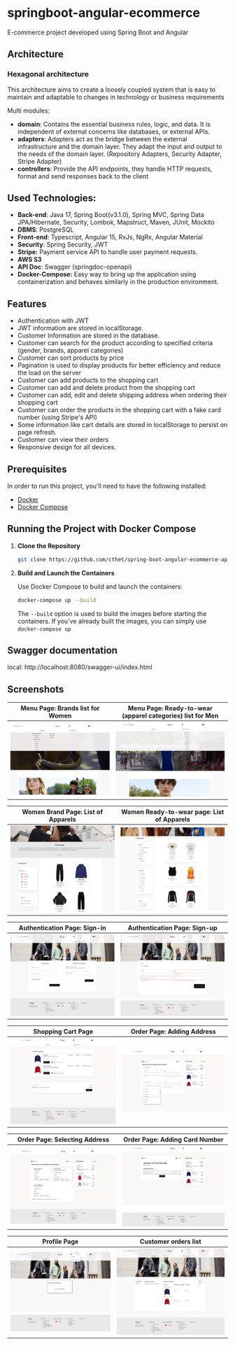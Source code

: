 # springboot-angular-ecommerce

E-commerce project developed using Spring Boot and Angular<br>

## Architecture

### Hexagonal architecture
This architecture aims to create a loosely coupled system that is easy to maintain and adaptable to changes in technology or business requirements

Multi modules:
- **domain**: Contains the essential business rules, logic, and data. It is independent of external concerns like databases, or external APIs.
- **adapters**:  Adapters act as the bridge between the external infrastructure and the domain layer. They adapt the input and output to the needs of the domain layer. (Repository Adapters, Security Adapter, Stripe Adapter)
- **controllers**: Provide the API endpoints, they handle HTTP requests, format and send responses back to the client

## Used Technologies:

- **Back-end**: Java 17, Spring Boot(v3.1.0), Spring MVC, Spring Data JPA/Hibernate, Security, Lombok, Mapstruct, Maven, JUnit, Mockito
- **DBMS**: PostgreSQL
- **Front-end**: Typescript, Angular 15, RxJs, NgRx, Angular Material
- **Security**: Spring Security, JWT
- **Stripe:** Payment service API to handle user payment requests.
- **AWS S3**
- **API Doc**: Swagger (springdoc-openapi)
- **Docker-Compose:** Easy way to bring up the application using containerization and behaves similarly in the production environment.

## Features

- Authentication with JWT
- JWT information are stored in localStorage.
- Customer Information are stored in the database.
- Customer can search for the product according to specified criteria (gender, brands, apparel categories)
- Customer can sort products by price
- Pagination is used to display products for better efficiency and reduce the load on the server
- Customer can add products to the shopping cart
- Customer can add and delete product from the shopping cart
- Customer can add, edit and delete shipping address when ordering their shopping cart
- Customer can order the products in the shopping cart with a fake card number (using Stripe's API)
- Some information like cart details are stored in localStorage to persist on page refresh.
- Customer can view their orders
- Responsive design for all devices.

## Prerequisites

In order to run this project, you'll need to have the following installed:

- [Docker](https://www.docker.com/products/docker-desktop)
- [Docker Compose](https://docs.docker.com/compose/install/)

## Running the Project with Docker Compose

1. **Clone the Repository**

   ```bash
   git clone https://github.com/cthet/spring-boot-angular-ecommerce-app.git
   ```

2. **Build and Launch the Containers**

   Use Docker Compose to build and launch the containers:

   ```bash
   docker-compose up --build
   ```

   The `--build` option is used to build the images before starting the containers. If you've already built the images, you can simply use `docker-compose up`

## Swagger documentation

local: http://localhost:8080/swagger-ui/index.html

## Screenshots

|        Menu Page: Brands list for Women        |                      Menu Page: Ready-to-wear (apparel categories) list for Men                       |
| :--------------------------------------------: | :---------------------------------------------------------------------------------------------------: |
| ![Menu Page: Brands list for Women](images/brand_list_women.png)| ![Menu Page: Ready-to-wear (apparel categories) list for Men](images/ready-to-wear-men.png) |

| Women Brand Page: List of Apparels | Women Ready-to-wear page: List of Apparels |
| :--------------------------------: | :----------------------------------------: |
|      ![Women Brand Page: List of Apparels](images/balenciaga_women_list_of_products.png)      |          ![Women Ready-to-wear page: List of Apparels](images/ready-to-wear_women_list_of_products.png)          |

| Authentication Page: Sign-in | Authentication Page: Sign-up |
| :--------------------------: | :--------------------------: |
|   ![Authentication Page: Sign-in](images/auth_page.png)   |   ![Authentication Page: Sign-up](images/auth_page_signup.png)   |

|    Shopping Cart Page    | Order Page: Adding Address |
| :----------------------: | :------------------------: |
| ![Shopping Cart Page](images/shopping_cart_page.png) |  ![Order Page: Adding Address](images/order_page_add_address.png)  |

| Order Page: Selecting Address | Order Page: Adding Card Number |
| :---------------------------: | :----------------------------: |
|   ![Order Page: Selecting Address](images/order_page_adress_list.png)    |    ![Order Page: Adding Card Number](images/order_page_paiement.png)    |

|       Profile Page        |   Customer orders list    |
| :-----------------------: | :-----------------------: |
| ![Profile Page](images/profile_page.png) | ![Customer orders list](images/profile_page_orders_list.png) |
